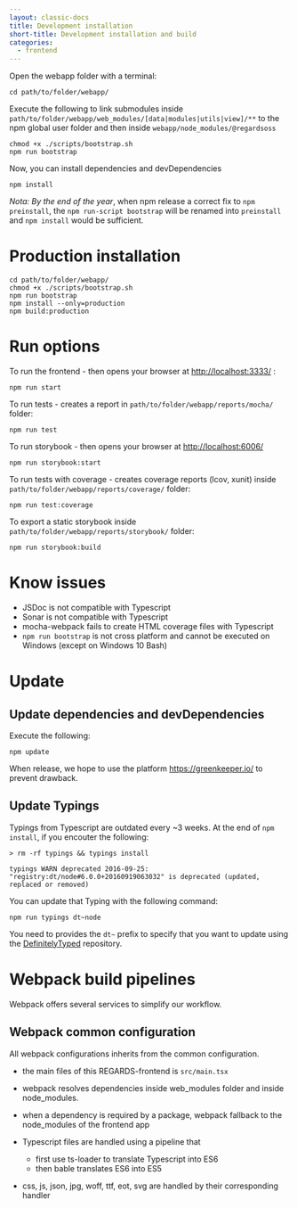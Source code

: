 ```yaml
---
layout: classic-docs
title: Development installation
short-title: Development installation and build
categories:
  - frontend
---
```


Open the webapp folder with a terminal:

```
cd path/to/folder/webapp/
```

Execute the following to link submodules inside `path/to/folder/webapp/web_modules/[data|modules|utils|view]/**` to the npm global user folder and then inside `webapp/node_modules/@regardsoss`

```
chmod +x ./scripts/bootstrap.sh
npm run bootstrap
```

Now, you can install dependencies and devDependencies

```
npm install
```

_Nota: By the end of the year_, when npm release a correct fix to `npm preinstall`, the `npm run-script bootstrap` will be renamed into `preinstall` and `npm install` would be sufficient.

# Production installation

```
cd path/to/folder/webapp/
chmod +x ./scripts/bootstrap.sh
npm run bootstrap
npm install --only=production
npm build:production
```

# Run options

To run the frontend - then opens your browser at <http://localhost:3333/> :

```
npm run start
```

To run tests - creates a report in `path/to/folder/webapp/reports/mocha/` folder:

```
npm run test
```

To run storybook - then opens your browser at <http://localhost:6006/>

```
npm run storybook:start
```

To run tests with coverage - creates coverage reports (lcov, xunit) inside `path/to/folder/webapp/reports/coverage/` folder:

```
npm run test:coverage
```

To export a static storybook inside `path/to/folder/webapp/reports/storybook/` folder:

```
npm run storybook:build
```

# Know issues

- JSDoc is not compatible with Typescript
- Sonar is not compatible with Typescript
- mocha-webpack fails to create HTML coverage files with Typescript
- `npm run bootstrap` is not cross platform and cannot be executed on Windows (except on Windows 10 Bash)

# Update

## Update dependencies and devDependencies

Execute the following:

```
npm update
```

When release, we hope to use the platform <https://greenkeeper.io/> to prevent drawback.

## Update Typings

Typings from Typescript are outdated every ~3 weeks. At the end of `npm install`, if you encouter the following:

```
> rm -rf typings && typings install

typings WARN deprecated 2016-09-25: "registry:dt/node#6.0.0+20160919063032" is deprecated (updated, replaced or removed)
```

You can update that Typing with the following command:

```
npm run typings dt~node
```

You need to provides the `dt~` prefix to specify that you want to update using the [DefinitelyTyped](https://github.com/DefinitelyTyped/DefinitelyTyped) repository.

# Webpack build pipelines

Webpack offers several services to simplify our workflow.

## Webpack common configuration

All webpack configurations inherits from the common configuration.

- the main files of this REGARDS-frontend is `src/main.tsx`
- webpack resolves dependencies inside web_modules folder and inside node_modules.
- when a dependency is required by a package, webpack fallback to the node_modules of the frontend app
- Typescript files are handled using a pipeline that

  - first use ts-loader to translate Typescript into ES6
  - then bable translates ES6 into ES5

- css, js, json, jpg, woff, ttf, eot, svg are handled by their corresponding handler
